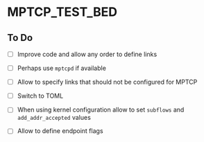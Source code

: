 # MPTCP_TEST_BED

## To Do 
- [ ] Improve code and allow any order to define links
- [ ] Perhaps use `mptcpd` if  available 
- [ ] Allow to specify links that should not be configured for MPTCP
- [ ] Switch to TOML
- [ ] When using kernel configuration allow to set `subflows` and `add_addr_accepted` values  
- [ ] Allow to define endpoint flags 

